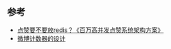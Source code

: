 
## 参考

- [点赞要不要放redis？《百万高并发点赞系统架构方案》](https://www.bilibili.com/video/BV1GVenesEvj)
- [微博计数器的设计](https://blog.cydu.net/)